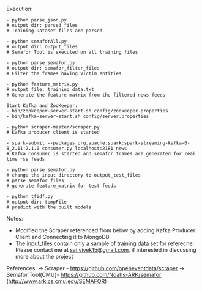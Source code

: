 Execution:

	- python parse_json.py
	# output dir: parsed_files 
	# Training Dataset files are parsed
	
	- python semaforAll.py 
	# output dir: output_files 
	# Semafor Tool is executed on all training files
	
	- python parse_semafor.py 
	# output dir: semafor_filter_files 
	# Filter the frames having Victim entities
	
	- python feature_matrix.py 
	# output file: training_data.txt
	# Generate the feature matrix from the filtered news feeds

	Start Kafka and ZooKeeper:
	- bin/zookeeper-server-start.sh config/zookeeper.properties
	- bin/kafka-server-start.sh config/server.properties	

	- python scraper-master/scraper.py 
	# Kafka producer client is started

	- spark-submit --packages org.apache.spark:spark-streaming-kafka-0-8_2.11:2.1.0 consumer.py localhost:2181 news
	# Kafka Consumer is started and semafor frames are generated for real time rss feeds

	- python parse_semafor.py
	# change the input directory to output_test_files
	# parse semafor files
	# generate feature_matrix for test feeds
	
	- python tfidf.py 
	# output dir: tempFile 
	# predict with the built models

Notes:
- Modified the Scraper referenced from below by adding Kafka Producer Client and Connecting it to MongoDB 
- The input_files contain only a sample of training data set for referecne. Please contact me at sai.vivek15@gmail.com, if interested in discussing more about the project

References:
 -> Scraper - https://github.com/openeventdata/scraper 
 -> Semafor Tool(CMU)- https://github.com/Noahs-ARK/semafor
 (http://www.ark.cs.cmu.edu/SEMAFOR)
